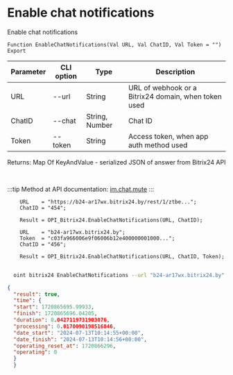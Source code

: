 ﻿---
sidebar_position: 12
---

# Enable chat notifications
 Enable chat notifications



`Function EnableChatNotifications(Val URL, Val ChatID, Val Token = "") Export`

  | Parameter | CLI option | Type | Description |
  |-|-|-|-|
  | URL | --url | String | URL of webhook or a Bitrix24 domain, when token used |
  | ChatID | --chat | String, Number | Chat ID |
  | Token | --token | String | Access token, when app auth method used |

  
  Returns:  Map Of KeyAndValue - serialized JSON of answer from Bitrix24 API

<br/>

:::tip
Method at API documentation: [im.chat.mute](https://dev.1c-bitrix.ru/learning/course/?COURSE_ID=93&LESSON_ID=11473)
:::
<br/>


```bsl title="Code example"
    URL    = "https://b24-ar17wx.bitrix24.by/rest/1/ztbe...";
    ChatID = "454";

    Result = OPI_Bitrix24.EnableChatNotifications(URL, ChatID);

    URL    = "b24-ar17wx.bitrix24.by";
    Token  = "c03fa966006e9f06006b12e400000001000...";
    ChatID = "456";

    Result = OPI_Bitrix24.EnableChatNotifications(URL, ChatID, Token);
```



```sh title="CLI command example"
    
  oint bitrix24 EnableChatNotifications --url "b24-ar17wx.bitrix24.by" --chat "452" --token "fe3fa966006e9f06006b12e400000001000..."

```

```json title="Result"
{
  "result": true,
  "time": {
  "start": 1720865695.99933,
  "finish": 1720865696.04205,
  "duration": 0.0427119731903076,
  "processing": 0.0170090198516846,
  "date_start": "2024-07-13T10:14:55+00:00",
  "date_finish": "2024-07-13T10:14:56+00:00",
  "operating_reset_at": 1720866296,
  "operating": 0
  }
  }
```
